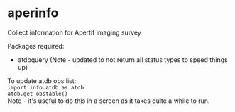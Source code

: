 # aperinfo
Collect information for Apertif imaging survey

Packages required:
- atdbquery (Note - updated to not return all status types to speed things up)

To update atdb obs list:<br>
`import info.atdb as atdb`<br>
`atdb.get_obstable()`<br>
Note - it's useful to do this in a screen as it takes quite a while to run.

